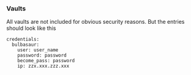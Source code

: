 ### Vaults
All vaults are not included for obvious security reasons.
But the entries should look like this

```
credentials:
  bulbasaur:
    user: user_name
    password: password
    become_pass: password
    ip: zzx.xxx.zzz.xxx
```